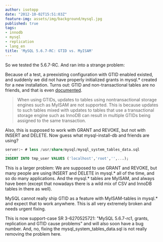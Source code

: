 ```yaml
---
author: isotopp
date: "2012-10-02T15:51:03Z"
feature-img: assets/img/background/mysql.jpg
published: true
tags:
- innodb
- mysql
- replication
- lang_en
title: 'MySQL 5.6.7-RC: GTID vs. MyISAM'
---
```

So we tested the 5.6.7-RC. And ran into a strange problem:

Because of a test, a preexisting configuration with GTID enabled existed,
and suddenly we did not have properly initialized grants in mysql.\* created
for a new installation.  Turns out: GTID and non-transactional tables are no
friends, and that is even
[documented](http://dev.mysql.com/doc/refman/5.6/en/replication-gtids-restrictions.html).

> When using GTIDs, updates to tables using nontransactional storage engines
> such as MyISAM are not supported.  This is because updates to such tables
> mixed with updates to tables that use a transactional storage engine such
> as InnoDB can result in multiple GTIDs being assigned to the same
> transaction.

Also, this is supposed to work with GRANT and REVOKE, but not with INSERT
and DELETE.  Now guess what mysql-install-db and friends are using?

```sql
server:~ # less /usr/share/mysql/mysql_system_tables_data.sql
...
INSERT INTO tmp_user VALUES ('localhost','root','',...);
```

This is a larger problem: We are supposed to use GRANT and REVOKE, but many
people are using INSERT and DELETE in mysql.\* all of the time, and so do
many applications.  And the mysql.\* tables are MyISAM, and always have been
(except that nowadays there is a wild mix of CSV and InnoDB tables in there
as well).

MySQL cannot really ship GTID as a feature with MyISAM-tables in mysql.\*
and expect that to work anywhere.  This is all very extremely broken and
needs urgent fixing.

This is now support-case SR 3-6270525721: "MySQL 5.6.7-rc1, grants,
replication and GTID cause problems" and will also soon have a bug number. 
And, no, fixing the mysql_system_tables_data.sql is not really removing the
problem here.
